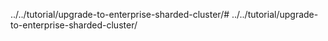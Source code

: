 ../../tutorial/upgrade-to-enterprise-sharded-cluster/# ../../tutorial/upgrade-to-enterprise-sharded-cluster/